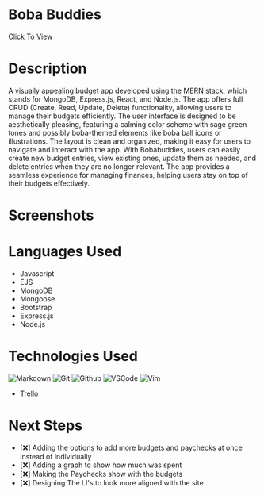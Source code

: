 # Boba Buddies

[Click To View]()

# Description

A visually appealing budget app developed using the MERN stack, which stands for MongoDB, Express.js, React, and Node.js.
The app offers full CRUD (Create, Read, Update, Delete) functionality, allowing users to manage their budgets efficiently.
The user interface is designed to be aesthetically pleasing, featuring a calming color scheme with sage green tones and possibly boba-themed elements like boba ball icons or illustrations.
The layout is clean and organized, making it easy for users to navigate and interact with the app.
With Bobabuddies, users can easily create new budget entries, view existing ones, update them as needed, and delete entries when they are no longer relevant.
The app provides a seamless experience for managing finances, helping users stay on top of their budgets effectively.

# Screenshots 



# Languages Used

- Javascript
- EJS
- MongoDB
- Mongoose
- Bootstrap
- Express.js
- Node.js

# Technologies Used

![Markdown](https://img.shields.io/badge/-Markdown-05122A?style=flat&logo=markdown)
![Git](https://img.shields.io/badge/-Git-05122A?style=flat&logo=git)
![Github](https://img.shields.io/badge/-GitHub-05122A?style=flat&logo=github)
![VSCode](https://img.shields.io/badge/-VS_Code-05122A?style=flat&logo=visualstudio)
![Vim](https://img.shields.io/badge/-Vim-05122A?style=flat&logo=vim)

- [Trello](https://trello.com/invite/b/GacX5rrt/ATTI7529e9154dbe6278f3cb5c36a46eb22799EB9EF8/boba-buddies)

# Next Steps

- [:x:] Adding the options to add more budgets and paychecks at once instead of individually
- [:x:] Adding a graph to show how much was spent
- [:x:] Making the Paychecks show with the budgets
- [:x:] Designing The LI's to look more aligned with the site
